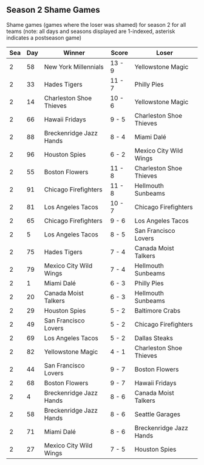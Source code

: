 ## Season 2 Shame Games



Shame games (games where the loser was shamed) for season 2 for all teams (note: all days and seasons displayed are 1-indexed, asterisk indicates a postseason game)


| Sea | Day | Winner | Score | Loser | 
| ------ |------ |------ |------ |------ |
| 2 | 58 | New York Millennials | 13 - 9 | Yellowstone Magic | 
| 2 | 33 | Hades Tigers | 11 - 7 | Philly Pies | 
| 2 | 14 | Charleston Shoe Thieves | 10 - 6 | Yellowstone Magic | 
| 2 | 66 | Hawaii Fridays | 9 - 5 | Charleston Shoe Thieves | 
| 2 | 88 | Breckenridge Jazz Hands | 8 - 4 | Miami Dalé | 
| 2 | 96 | Houston Spies | 6 - 2 | Mexico City Wild Wings | 
| 2 | 55 | Boston Flowers | 11 - 8 | Charleston Shoe Thieves | 
| 2 | 91 | Chicago Firefighters | 11 - 8 | Hellmouth Sunbeams | 
| 2 | 81 | Los Angeles Tacos | 10 - 7 | Chicago Firefighters | 
| 2 | 65 | Chicago Firefighters | 9 - 6 | Los Angeles Tacos | 
| 2 | 5 | Los Angeles Tacos | 8 - 5 | San Francisco Lovers | 
| 2 | 75 | Hades Tigers | 7 - 4 | Canada Moist Talkers | 
| 2 | 79 | Mexico City Wild Wings | 7 - 4 | Hellmouth Sunbeams | 
| 2 | 1 | Miami Dalé | 6 - 3 | Philly Pies | 
| 2 | 20 | Canada Moist Talkers | 6 - 3 | Hellmouth Sunbeams | 
| 2 | 29 | Houston Spies | 5 - 2 | Baltimore Crabs | 
| 2 | 49 | San Francisco Lovers | 5 - 2 | Chicago Firefighters | 
| 2 | 69 | Los Angeles Tacos | 5 - 2 | Dallas Steaks | 
| 2 | 82 | Yellowstone Magic | 4 - 1 | Charleston Shoe Thieves | 
| 2 | 44 | San Francisco Lovers | 9 - 7 | Boston Flowers | 
| 2 | 68 | Boston Flowers | 9 - 7 | Hawaii Fridays | 
| 2 | 4 | Breckenridge Jazz Hands | 8 - 6 | Canada Moist Talkers | 
| 2 | 58 | Breckenridge Jazz Hands | 8 - 6 | Seattle Garages | 
| 2 | 71 | Miami Dalé | 8 - 6 | Breckenridge Jazz Hands | 
| 2 | 27 | Mexico City Wild Wings | 7 - 5 | Houston Spies | 


